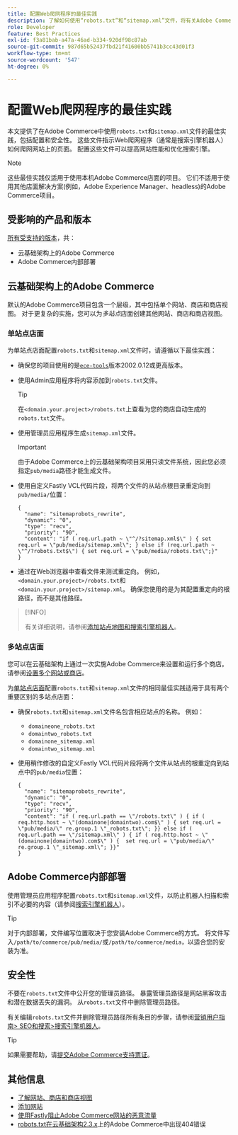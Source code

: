 ```yaml
---
title: 配置Web爬网程序的最佳实践
description: 了解如何使用“robots.txt”和“sitemap.xml”文件，将有关Adobe Commerce网站的说明传递给Web爬网程序。
role: Developer
feature: Best Practices
exl-id: f3a81bab-a47a-46ad-b334-920df98c87ab
source-git-commit: 987d65b52437fbd21f41600bb5741b3cc43d01f3
workflow-type: tm+mt
source-wordcount: '547'
ht-degree: 0%

---
```



# 配置Web爬网程序的最佳实践

本文提供了在Adobe Commerce中使用`robots.txt`和`sitemap.xml`文件的最佳实践，包括配置和安全性。 这些文件指示Web爬网程序（通常是搜索引擎机器人）如何爬网网站上的页面。 配置这些文件可以提高网站性能和优化搜索引擎。

>[!NOTE]
>
>这些最佳实践仅适用于使用本机Adobe Commerce店面的项目。 它们不适用于使用其他店面解决方案(例如，Adobe Experience Manager、headless)的Adobe Commerce项目。

## 受影响的产品和版本

[所有受支持的版本](../../../release/versions.md)，共：

- 云基础架构上的Adobe Commerce
- Adobe Commerce内部部署

## 云基础架构上的Adobe Commerce

默认的Adobe Commerce项目包含一个层级，其中包括单个网站、商店和商店视图。 对于更复杂的实施，您可以为&#x200B;_多站点_&#x200B;店面创建其他网站、商店和商店视图。

### 单站点店面

为单站点店面配置`robots.txt`和`sitemap.xml`文件时，请遵循以下最佳实践：

- 确保您的项目使用的是[`ece-tools`](https://experienceleague.adobe.com/en/docs/commerce-cloud-service/user-guide/release-notes/ece-tools-package)版本2002.0.12或更高版本。
- 使用Admin应用程序将内容添加到`robots.txt`文件。

  >[!TIP]
  >
  >在`<domain.your.project>/robots.txt`上查看为您的商店自动生成的`robots.txt`文件。

- 使用管理员应用程序生成`sitemap.xml`文件。

  >[!IMPORTANT]
  >
  >由于Adobe Commerce上的云基础架构项目采用只读文件系统，因此您必须指定`pub/media`路径才能生成文件。

- 使用自定义Fastly VCL代码片段，将两个文件的从站点根目录重定向到`pub/media/`位置：

  ```vcl
  {
    "name": "sitemaprobots_rewrite",
    "dynamic": "0",
    "type": "recv",
    "priority": "90",
    "content": "if ( req.url.path ~ \"^/?sitemap.xml$\" ) { set req.url = \"pub/media/sitemap.xml\"; } else if (req.url.path ~ \"^/?robots.txt$\") { set req.url = \"pub/media/robots.txt\";}"
  }
  ```

- 通过在Web浏览器中查看文件来测试重定向。 例如，`<domain.your.project>/robots.txt`和`<domain.your.project>/sitemap.xml`。 确保您使用的是为其配置重定向的根路径，而不是其他路径。

>[!INFO]
>
>有关详细说明，请参阅[添加站点地图和搜索引擎机器人](https://experienceleague.adobe.com/en/docs/commerce-cloud-service/user-guide/configure-store/robots-sitemap)。


### 多站点店面

您可以在云基础架构上通过一次实施Adobe Commerce来设置和运行多个商店。 请参阅[设置多个网站或商店](https://experienceleague.adobe.com/en/docs/commerce-cloud-service/user-guide/configure-store/multiple-sites)。

为[单站点店面](#single-site-storefronts)配置`robots.txt`和`sitemap.xml`文件的相同最佳实践适用于具有两个重要区别的多站点店面：

- 确保`robots.txt`和`sitemap.xml`文件名包含相应站点的名称。 例如：
   - `domaineone_robots.txt`
   - `domaintwo_robots.txt`
   - `domainone_sitemap.xml`
   - `domaintwo_sitemap.xml`

- 使用稍作修改的自定义Fastly VCL代码片段将两个文件从站点的根重定向到站点中的`pub/media`位置：

  ```vcl
  {
    "name": "sitemaprobots_rewrite",
    "dynamic": "0",
    "type": "recv",
    "priority": "90",
    "content": "if ( req.url.path == \"/robots.txt\" ) { if ( req.http.host ~ \"(domainone|domaintwo).com$\" ) { set req.url = \"pub/media/\" re.group.1 \"_robots.txt\"; }} else if ( req.url.path == \"/sitemap.xml\" ) { if ( req.http.host ~ \"(domainone|domaintwo).com$\" ) {  set req.url = \"pub/media/\" re.group.1 \"_sitemap.xml\"; }}"
  }
  ```

## Adobe Commerce内部部署

使用管理员应用程序配置`robots.txt`和`sitemap.xml`文件，以防止机器人扫描和索引不必要的内容（请参阅[搜索引擎机器人](https://experienceleague.adobe.com/docs/commerce-admin/marketing/seo/seo-overview.html#search-engine-robots)）。

>[!TIP]
>
>对于内部部署，文件编写位置取决于您安装Adobe Commerce的方式。 将文件写入`/path/to/commerce/pub/media/`或`/path/to/commerce/media`，以适合您的安装为准。

## 安全性

不要在`robots.txt`文件中公开您的管理员路径。 暴露管理员路径是网站黑客攻击和潜在数据丢失的漏洞。 从`robots.txt`文件中删除管理员路径。

有关编辑`robots.txt`文件并删除管理员路径所有条目的步骤，请参阅[营销用户指南> SEO和搜索>搜索引擎机器人](https://experienceleague.adobe.com/docs/commerce-admin/marketing/seo/seo-overview.html#search-engine-robots)。

>[!TIP]
>
>如果需要帮助，请[提交Adobe Commerce支持票证](https://experienceleague.adobe.com/docs/commerce-knowledge-base/kb/help-center-guide/magento-help-center-user-guide.html#submit-ticket)。

## 其他信息

- [了解网站、商店和商店视图](https://experienceleague.adobe.com/en/docs/commerce-cloud-service/user-guide/configure-store/best-practices)
- [添加网站](https://experienceleague.adobe.com/en/docs/commerce-admin/stores-sales/site-store/stores#add-websites)
- [使用Fastly阻止Adobe Commerce网站的恶意流量](https://experienceleague.adobe.com/en/docs/commerce-cloud-service/user-guide/cdn/custom-vcl-snippets/fastly-vcl-blocking)
- [robots.txt在云基础架构2.3.x](https://experienceleague.adobe.com/docs/commerce-knowledge-base/kb/troubleshooting/miscellaneous/robots.txt-gives-404-error-magento-commerce-cloud-2.3.x.html)上的Adobe Commerce中出现404错误
